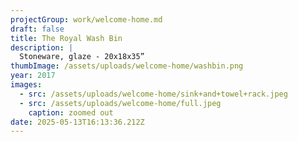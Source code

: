 ```yaml
---
projectGroup: work/welcome-home.md
draft: false
title: The Royal Wash Bin
description: |
  Stoneware, glaze - 20x18x35”
thumbImage: /assets/uploads/welcome-home/washbin.png
year: 2017
images:
  - src: /assets/uploads/welcome-home/sink+and+towel+rack.jpeg
  - src: /assets/uploads/welcome-home/full.jpeg
    caption: zoomed out
date: 2025-05-13T16:13:36.212Z
---
```


